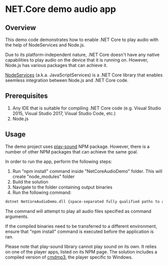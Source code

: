 # NET.Core demo audio app

## Overview

This demo code demonstrates how to enable .NET Core to play audio with the help of NodeServices and Node.js.

Due to its platform-independent nature, .NET Core doesn't have any native capabilities to play audio on the device that it is running on. However, Node.js has various packages that can achieve it.

[NodeServices](https://github.com/aspnet/JavaScriptServices) (a.k.a. JavaScriptServices) is a .NET Core library that enables seemless integration between Node.js and .NET Core code.

## Prerequisites

1. Any IDE that is suitable for compiling .NET Core code (e.g. Visual Studio 2015, Visual Studio 2017, Visual Studio Code, etc.)
2. Node.js

## Usage

The demo project uses [play-sound](https://www.npmjs.com/package/play-sound) NPM package. However, there is a number of other NPM packages that can achieve the same goal.

In order to run the app, perform the following steps:

1. Run "npm install" command inside "NetCoreAudioDemo" folder. This will create "node_modules" folder
2. Build the solution
3. Navigate to the folder containing output binaries
4. Run the following command:

```bash
dotnet NetCoreAudioDemo.dll {space-separated fully qualified paths to audio files}
```

The command will attempt to play all audio files specified as command arguments.

If the compiled binaries need to be transferred to a different environment, ensure that "npm install" command is executed before the application is ran.

Please note that play-sound library cannot play sound on its own. It relies on one of the player apps, listed on its NPM page. The solution includes a compiled version of [cmdmp3](https://github.com/jimlawless/cmdmp3), the player specific to Windows.